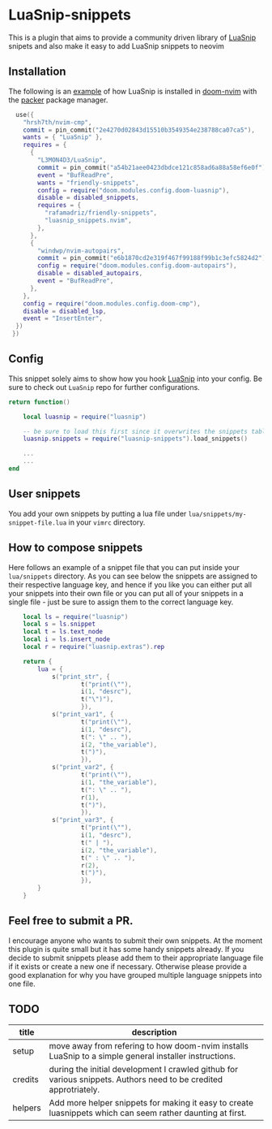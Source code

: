 # LuaSnip-snippets

This is a plugin that aims to provide a community driven library of [LuaSnip](https://github.com/L3MON4D3/LuaSnip) snipets and also make it easy to add LuaSnip snippets to neovim

## Installation

The following is an [example](https://github.com/NTBBloodbath/doom-nvim/blob/main/lua/doom/modules/init.lua) of how LuaSnip is installed in [doom-nvim](https://github.com/NTBBloodbath/doom-nvim) with the [packer](https://github.com/wbthomason/packer.nvim) package manager.

```lua
  use({
    "hrsh7th/nvim-cmp",
    commit = pin_commit("2e4270d02843d15510b3549354e238788ca07ca5"),
    wants = { "LuaSnip" },
    requires = {
      {
        "L3MON4D3/LuaSnip",
        commit = pin_commit("a54b21aee0423dbdce121c858ad6a88a58ef6e0f"),
        event = "BufReadPre",
        wants = "friendly-snippets",
        config = require("doom.modules.config.doom-luasnip"),
        disable = disabled_snippets,
        requires = {
          "rafamadriz/friendly-snippets",
          "luasnip_snippets.nvim",
        },
      },
      {
        "windwp/nvim-autopairs",
        commit = pin_commit("e6b1870cd2e319f467f99188f99b1c3efc5824d2"),
        config = require("doom.modules.config.doom-autopairs"),
        disable = disabled_autopairs,
        event = "BufReadPre",
      },
    },
    config = require("doom.modules.config.doom-cmp"),
    disable = disabled_lsp,
    event = "InsertEnter",
  })
 })
```

## Config

This snippet solely aims to show how you hook [LuaSnip](https://github.com/L3MON4D3/LuaSnip) into your config. Be sure to check out `LuaSnip` repo for further configurations.

```lua
return function()

    local luasnip = require("luasnip")

    -- be sure to load this first since it overwrites the snippets table.
    luasnip.snippets = require("luasnip-snippets").load_snippets()

    ...
    ...
end
```

## User snippets

You add your own snippets by putting a lua file under `lua/snippets/my-snippet-file.lua` in your `vimrc` directory.

## How to compose snippets

Here follows an example of a snippet file that you can put inside your `lua/snippets` directory. As you can see below the snippets are assigned to their respective language key, and hence if you like you can either put all your snippets into their own file or you can put all of your snippets in a single file - just be sure to assign them to the correct language key.

```lua
    local ls = require("luasnip")
    local s = ls.snippet
    local t = ls.text_node
    local i = ls.insert_node
    local r = require("luasnip.extras").rep

    return {
	    lua = {
            s("print_str", {
                    t("print(\""),
                    i(1, "desrc"),
                    t("\")"),
                    }),
            s("print_var1", {
                    t("print(\""),
                    i(1, "desrc"),
                    t(": \" .. "),
                    i(2, "the_variable"),
                    t(")"),
                    }),
            s("print_var2", {
                    t("print(\""),
                    i(1, "the_variable"),
                    t(": \" .. "),
                    r(1),
                    t(")"),
                    }),
            s("print_var3", {
                    t("print(\""),
                    i(1, "desrc"),
                    t(" | "),
                    i(2, "the_variable"),
                    t(" : \" .. "),
                    r(2),
                    t(")"),
                    }),
	    }
    }
```

## Feel free to submit a PR.

I encourage anyone who wants to submit their own snippets. At the moment this plugin is quite small but it has some handy snippets already. If you decide to submit snippets please add them to their appropriate language file if it exists or create a new one if necessary. Otherwise please provide a good explanation for why you have grouped multiple language snippets into one file.

## TODO

| title  | description |
| --------| ------------- |
| setup   | move away from refering to how doom-nvim installs LuaSnip to a simple general installer instructions. |
| credits | during the initial development I crawled github for various snippets. Authors need to be credited approtriately. |
| helpers | Add more helper snippets for making it easy to create luasnippets which can seem rather daunting at first. |

